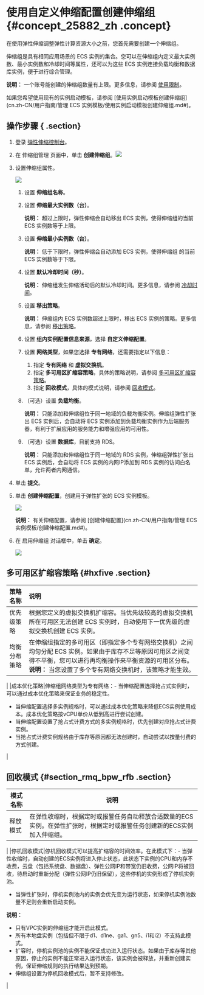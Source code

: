 # 使用自定义伸缩配置创建伸缩组 {#concept_25882_zh .concept}

在使用弹性伸缩调整弹性计算资源大小之前，您首先需要创建一个伸缩组。

伸缩组是具有相同应用场景的 ECS 实例的集合。您可以在伸缩组内定义最大实例数、最小实例数和冷却时间等属性，还可以为这些 ECS 实例连接负载均衡和数据库实例，便于进行综合管理。

**说明：** 一个账号能创建的伸缩组数量有上限。更多信息，请参阅 [使用限制](cn.zh-CN/用户指南/使用须知/数量限制.md#)。

如果您希望使用现有的实例启动模板，请参阅 [使用实例启动模板创建伸缩组](cn.zh-CN/用户指南/管理 ECS 实例模板/使用实例启动模板创建伸缩组.md#)。

## 操作步骤 { .section}

1.  登录 [弹性伸缩控制台](https://essnew.console.aliyun.com/)。
2.  在 伸缩组管理 页面中，单击 **创建伸缩组**。![](http://static-aliyun-doc.oss-cn-hangzhou.aliyuncs.com/assets/img/40577/154460739621653_zh-CN.png)
3.  设置伸缩组属性。

    ![](http://static-aliyun-doc.oss-cn-hangzhou.aliyuncs.com/assets/img/40577/154460739621654_zh-CN.png)

    1.  设置 **伸缩组名称**。
    2.  设置 **伸缩最大实例数（台）**。

        **说明：** 超过上限时，弹性伸缩会自动移出 ECS 实例，使得伸缩组的当前 ECS 实例数等于上限。

    3.  设置 **伸缩最小实例数（台）**。

        **说明：** 低于下限时，弹性伸缩会自动添加 ECS 实例，使得伸缩组 的当前 ECS 实例数等于下限。

    4.  设置 **默认冷却时间（秒）**。

        **说明：** 伸缩组发生伸缩活动后的默认冷却时间。更多信息，请参阅 [冷却时间](cn.zh-CN/用户指南/使用须知/冷却时间.md#)。

    5.  设置 **移出策略**。

        **说明：** 伸缩组内 ECS 实例数超过上限时，移出 ECS 实例的策略。更多信息，请参阅 [移出策略](cn.zh-CN/用户指南/管理单个伸缩组/实现自动伸缩/移出策略.md#)。

    6.  设置 **组内实例配置信息来源**，选择 **自定义伸缩配置**。
    7.  设置 **网络类型**，如果您选择 **专有网络**，还需要指定以下信息：
        1.  指定 **专有网络** 和 **虚拟交换机**。
        2.  指定 **多可用区扩缩容策略**，具体的策略说明，请参阅 [多可用区扩缩容策略](#)。
        3.  指定 **回收模式**，具体的模式说明，请参阅 [回收模式](#)。
    8.  （可选）设置 **负载均衡**。

        **说明：** 只能添加和伸缩组位于同一地域的负载均衡实例。伸缩组弹性扩张出 ECS 实例后，会自动将 ECS 实例添加到负载均衡实例作为后端服务器，有利于扩展应用的服务能力和增强应用的可用性。

    9.  （可选）设置 **数据库**，目前支持 RDS。

        **说明：** 只能添加和伸缩组位于同一地域的 RDS 实例，伸缩组弹性扩张出 ECS 实例后，会自动将 ECS 实例的内网IP添加到 RDS 实例的访问白名单，允许两者内网通信。

4.  单击 **提交**。
5.  单击 **创建伸缩配置**，创建用于弹性扩张的 ECS 实例模板。

    ![](http://static-aliyun-doc.oss-cn-hangzhou.aliyuncs.com/assets/img/40577/154460739721655_zh-CN.png)

    **说明：** 有关伸缩配置，请参阅 [创建伸缩配置](cn.zh-CN/用户指南/管理 ECS 实例模板/创建伸缩配置.md#)。

6.  在 启用伸缩组 对话框中，单击 **确定**。

    ![](http://static-aliyun-doc.oss-cn-hangzhou.aliyuncs.com/assets/img/40577/154460739721656_zh-CN.png)


## 多可用区扩缩容策略 {#hxfive .section}

|策略名称|说明|
|:---|:-|
|优先级策略|根据您定义的虚拟交换机扩缩容。当优先级较高的虚拟交换机所在可用区无法创建 ECS 实例时，自动使用下一优先级的虚拟交换机创建 ECS 实例。|
|均衡分布策略|在伸缩组指定的多可用区（即指定多个专有网络交换机）之间均匀分配 ECS 实例。如果由于库存不足等原因可用区之间变得不平衡，您可以进行再均衡操作来平衡资源的可用区分布。**说明：** 当您设置了多个专有网络交换机时，该策略才能生效。

|
|成本优化策略|伸缩组网络类型为专有网络：-   当伸缩配置选择抢占式实例时，可以通过成本优化策略来保证业务的稳定性。
-   当伸缩配置选择多实例规格时，可以通过成本优化策略来降低ECS实例使用成本。成本优化策略按vCPU单价从低到高进行尝试创建。
-   当伸缩配置设置了抢占式计费方式的多实例规格时，优先创建对应抢占式计费实例。
-   当抢占式计费实例规格由于库存等原因都无法创建时，自动尝试以按量付费的方式创建。

|

## 回收模式 {#section_rmq_bpw_rfb .section}

|模式名称|说明|
|----|--|
|释放模式|在弹性收缩时，根据定时或报警任务自动释放合适数量的ECS实例。在弹性扩张时，根据定时或报警任务创建新的ECS实例加入伸缩组。

|
|停机回收模式|停机回收模式可以提高扩缩容的时间效率。在此模式下：-   当弹性收缩时，自动创建的ECS实例将进入停止状态，此状态下实例的CPU和内存不收费，云盘（包括系统盘、数据盘）、弹性公网IP和带宽仍旧收费，公网IP将被回收，待启动时重新分配（弹性公网IP仍旧保留），这些停机的实例形成了停机实例池。
-   当弹性扩张时，停机实例池内的实例会优先变为运行状态，如果停机实例池数量不足则会重新启动实例。

**说明：** 

-   只有VPC实例的伸缩组才能开启此模式。
-   所有本地盘实例（包括但不限于d1、d1ne、ga1、gn5、i1和i2）不支持此模式。
-   扩容时，停机实例池的实例不能保证成功进入运行状态。如果由于库存等其他原因，停止的实例不能正常进入运行状态，该实例会被释放，并重新创建实例，保证伸缩规则的执行结果达到预期。
-   伸缩组设置为停机回收模式后，暂不支持修改。

|

